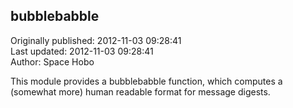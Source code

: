 ## bubblebabble  
Originally published: 2012-11-03 09:28:41  
Last updated: 2012-11-03 09:28:41  
Author: Space Hobo  
  
This module provides a bubblebabble function, which computes a (somewhat more) human readable format for message digests.